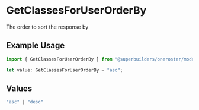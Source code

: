 # GetClassesForUserOrderBy

The order to sort the response by

## Example Usage

```typescript
import { GetClassesForUserOrderBy } from "@superbuilders/oneroster/models/operations";

let value: GetClassesForUserOrderBy = "asc";
```

## Values

```typescript
"asc" | "desc"
```